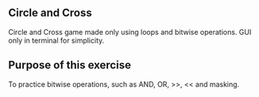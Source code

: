 ## Circle and Cross
Circle and Cross game made only using loops and bitwise operations.
GUI only in terminal for simplicity.
## Purpose of this exercise
To practice bitwise operations, such as AND, OR, >>, << and masking.
